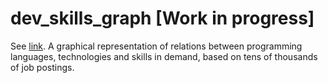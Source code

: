 # dev_skills_graph [Work in progress]
See [link](sergheimihailov.github.io/dev_skills_graph). A graphical representation of relations between programming languages, technologies and skills in demand, based on tens of thousands of job postings. 

